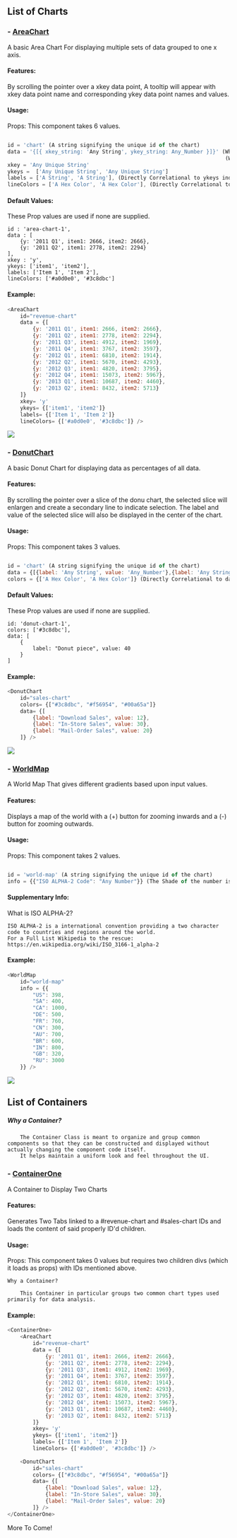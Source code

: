 ## List of Charts


### - [AreaChart](./charts/area-chart.js)

A basic Area Chart For displaying multiple sets of data grouped to one x axis.

#### Features:

By scrolling the pointer over a xkey data point, A tooltip will appear with xkey data point name and corresponding ykey data point names and values.

#### Usage:

Props: This component takes 6 values.

```javascript

id = 'chart' (A string signifying the unique id of the chart)
data = '{[{ xkey_string: 'Any String', ykey_string: Any_Number }]}' (Where xkey_string is a variable with the same verbatim name as string defined in xkey prop)
                                                                     (Where ykey_string is a variable with the same verbatim name as one of the strings defined in ykeys prop)
xkey = 'Any Unique String' 
ykeys =  ['Any Unique String', 'Any Unique String']
labels = ['A String', 'A String'], (Directly Correlational to ykeys index)
lineColors = ['A Hex Color', 'A Hex Color'], (Directly Correlational to ykeys index)

```

#### Default Values:

These Prop values are used if none are supplied.

    id : 'area-chart-1',
    data : [
        {y: '2011 Q1', item1: 2666, item2: 2666},
        {y: '2011 Q2', item1: 2778, item2: 2294}
    ],
    xkey : 'y',
    ykeys: ['item1', 'item2'],
    labels: ['Item 1', 'Item 2'],
    lineColors: ['#a0d0e0', '#3c8dbc']

#### Example: 

```javascript
<AreaChart 
    id="revenue-chart"
    data = {[
        {y: '2011 Q1', item1: 2666, item2: 2666},
        {y: '2011 Q2', item1: 2778, item2: 2294},
        {y: '2011 Q3', item1: 4912, item2: 1969},
        {y: '2011 Q4', item1: 3767, item2: 3597},
        {y: '2012 Q1', item1: 6810, item2: 1914},
        {y: '2012 Q2', item1: 5670, item2: 4293},
        {y: '2012 Q3', item1: 4820, item2: 3795},
        {y: '2012 Q4', item1: 15073, item2: 5967},
        {y: '2013 Q1', item1: 10687, item2: 4460},
        {y: '2013 Q2', item1: 8432, item2: 5713}
    ]}
    xkey= 'y'
    ykeys= {['item1', 'item2']}
    labels= {['Item 1', 'Item 2']}
    lineColors= {['#a0d0e0', '#3c8dbc']} />
```
![](../../../../../screenshots/area-chart.png)



### - [DonutChart](./charts/donut-chart.js)

A basic Donut Chart for displaying data as percentages of all data.

#### Features:

By scrolling the pointer over a slice of the donu chart, the selected slice will enlargen and create a secondary line to indicate selection. 
    The label and value of the selected slice will also be displayed in the center of the chart.

#### Usage:

Props: This component takes 3 values.

```javascript

id = 'chart' (A string signifying the unique id of the chart)
data = {[{label: 'Any String', value: 'Any_Number'},{label: 'Any String', value: 'Any_Number'}]} (Each Element is a Slice of the circle represented by an object with a label and value)
colors = {['A Hex Color', 'A Hex Color']} (Directly Correlational to data object index)

```
#### Default Values:

These Prop values are used if none are supplied.

    id: 'donut-chart-1',
    colors: ['#3c8dbc'],
    data: [
        {
            label: "Donut piece", value: 40
        }
    ]

#### Example: 

```javascript
<DonutChart 
    id="sales-chart"
    colors= {["#3c8dbc", "#f56954", "#00a65a"]}
    data= {[
        {label: "Download Sales", value: 12},
        {label: "In-Store Sales", value: 30},
        {label: "Mail-Order Sales", value: 20}
    ]} />
```
![](../../../../../screenshots/donut-chart.png)

### - [WorldMap](./charts/world-map.js)

A World Map That gives different gradients based upon input values.

#### Features:

Displays a map of the world with a (+) button for zooming inwards and a (-) button for zooming outwards.

#### Usage:

Props: This component takes 2 values.

```javascript

id = 'world-map' (A string signifying the unique id of the chart)
info = {{"ISO ALPHA-2 Code": "Any Number"}} (The Shade of the number is directly correlational to the magnitude of the number)


```
#### Supplementary Info:

What is ISO ALPHA-2? 

    ISO ALPHA-2 is a international convention providing a two character code to countries and regions around the world.
    For a Full List Wikipedia to the rescue: https://en.wikipedia.org/wiki/ISO_3166-1_alpha-2


#### Example: 

```javascript
<WorldMap 
    id="world-map"
    info = {{
        "US": 398,
        "SA": 400, 
        "CA": 1000, 
        "DE": 500, 
        "FR": 760, 
        "CN": 300, 
        "AU": 700, 
        "BR": 600, 
        "IN": 800,
        "GB": 320, 
        "RU": 3000 
    }} />
```
![](../../../../../screenshots/world-map.png)


## List of Containers

##### Why a Container?

        The Container Class is meant to organize and group common components so that they can be constructed and displayed without actually changing the component code itself. 
        It helps maintain a uniform look and feel throughout the UI.

### - [ContainerOne](./containers/container-one.js)

A Container to Display Two Charts

#### Features:

Generates Two Tabs linked to a #revenue-chart and #sales-chart IDs and loads the content of said properly ID'd children. 

#### Usage:

Props: This component takes 0 values but requires two children divs (which it loads as props) with IDs mentioned above.

    Why a Container?

        This Container in particular groups two common chart types used primarily for data analysis.
        

#### Example: 

```javascript
<ContainerOne>
    <AreaChart 
        id="revenue-chart"
        data = {[
            {y: '2011 Q1', item1: 2666, item2: 2666},
            {y: '2011 Q2', item1: 2778, item2: 2294},
            {y: '2011 Q3', item1: 4912, item2: 1969},
            {y: '2011 Q4', item1: 3767, item2: 3597},
            {y: '2012 Q1', item1: 6810, item2: 1914},
            {y: '2012 Q2', item1: 5670, item2: 4293},
            {y: '2012 Q3', item1: 4820, item2: 3795},
            {y: '2012 Q4', item1: 15073, item2: 5967},
            {y: '2013 Q1', item1: 10687, item2: 4460},
            {y: '2013 Q2', item1: 8432, item2: 5713}
        ]}
        xkey= 'y'
        ykeys= {['item1', 'item2']}
        labels= {['Item 1', 'Item 2']}
        lineColors= {['#a0d0e0', '#3c8dbc']} />
        
    <DonutChart 
        id="sales-chart"
        colors= {["#3c8dbc", "#f56954", "#00a65a"]}
        data= {[
            {label: "Download Sales", value: 12},
            {label: "In-Store Sales", value: 30},
            {label: "Mail-Order Sales", value: 20}
        ]} />
</ContainerOne>

```

More To Come!

